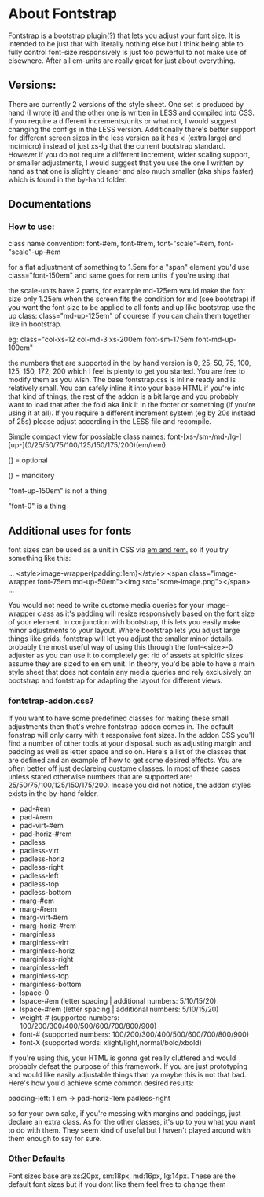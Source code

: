 # About Fontstrap
Fontstrap is a bootstrap plugin(?) that lets you adjust your font size. It is intended to be just that with literally nothing else but I think being able to fully control font-size responsively is just too powerful to not make use of elsewhere. After all em-units are really great for just about everything.

<h2>Versions:</h2>
<p>There are currently 2 versions of the style sheet. One set is produced by hand (I wrote it) and the other one is written in LESS and compiled into CSS. If you require a different increments/units or what not, I would suggest changing the configs in the LESS version. Additionally there's better support for different screen sizes in the less version as it has xl (extra large) and mc(micro) instead of just xs-lg that the current bootstrap standard. However if you do not require a different increment, wider scaling support, or smaller adjustments, I would suggest that you use the one I written by hand as that one is slightly cleaner and also much smaller (aka ships faster) which is found in the by-hand folder.</p>

<h2>Documentations</h2>
<h3>How to use:</h3>
<p>class name convention: font-#em, font-#rem, font-"scale"-#em, font-"scale"-up-#em </p>
<p>for a flat adjustment of something to 1.5em for a "span" element you'd use class="font-150em" and same goes for rem units if you're using that</p>
<p>the scale-units have 2 parts, for example md-125em would make the font size only 1.25em when the screen fits the condition for md (see bootstrap) if you want the font size to be applied to all fonts and up like bootstrap use the up class: class="md-up-125em" of courese if you can chain them together like in bootstrap.</p>
<p>eg: class="col-xs-12 col-md-3 xs-200em font-sm-175em font-md-up-100em"</p>

<p>the numbers that are supported in the by hand version is 0, 25, 50, 75, 100, 125, 150, 172, 200 which I feel is plenty to get you started. You are free to modify them as you wish. The base fontstrap.css is inline ready and is relatively small. You can safely inline it into your base HTML if you're into that kind of things, the rest of the addon is a bit large and you probably want to load that after the fold aka link it in the footer or something (if you're using it at all). If you require a different increment system (eg by 20s instead of 25s) please adjust according in the LESS file and recompile.</p>

<p>Simple compact view for possiable class names: font-[xs-/sm-/md-/lg-][up-](0/25/50/75/100/125/150/175/200)(em/rem)</p>
<p>[] = optional</p>
<p>() = manditory</p>
<p>"font-up-150em" is not a thing</p>
<p>"font-0" is a thing</p>
<h2>Additional uses for fonts</h2>
<p>font sizes can be used as a unit in CSS via <a href="http://zellwk.com/blog/rem-vs-em/">em and rem.</a> so if you try something like this: </p>

...
&lt;style&gt;image-wrapper{padding:1em}&lt;/style&gt;
&lt;span class=&quot;image-wrapper font-75em md-up-50em&quot;&gt;&lt;img src=&quot;some-image.png&quot;&gt;&lt;/span&gt;
...

<p>You would not need to write custome media queries for your image-wrapper class as it's padding will resize responsively based on the font size of your element. In conjunction with bootstrap, this lets you easily make minor adjustments to your layout. Where bootstrap lets you adjust large things like grids, fontstrap will let you adjust the smaller minor details. probably the most useful way of using this through the font-&lt;size&gt;-0 adjuster as you can use it to completely get rid of assets at spicific sizes assume they are sized to en em unit. In theory, you'd be able to have a main style sheet that does not contain any media queries and rely exclusively on bootstrap and fontstrap for adapting the layout for different views. </p>

<h3>fontstrap-addon.css?</h3>
<p>If you want to have some predefined classes for making these small adjustments then that's wehre fontstrap-addon comes in. The default fonstrap will only carry with it responsive font sizes. In the addon CSS you'll find a number of other tools at your disposal. such as adjusting margin and padding as well as letter space and so on. Here's a list of the classes that are defined and an example of how to get some desired effects. You are often better off just declareing custome classes. In most of these cases unless stated otherwise numbers that are supported are: 25/50/75/100/125/150/175/200. Incase you did not notice, the addon styles exists in the by-hand folder.</p>
<ul>
	<li>pad-#em</li>
	<li>pad-#rem</li>
	<li>pad-virt-#em</li>
	<li>pad-horiz-#rem</li>
	<li>padless</li>
	<li>padless-virt</li>
	<li>padless-horiz</li>
	<li>padless-right</li>
	<li>padless-left</li>
	<li>padless-top</li>
	<li>padless-bottom</li>
	<li>marg-#em</li>
	<li>marg-#rem</li>
	<li>marg-virt-#em</li>
	<li>marg-horiz-#rem</li>
	<li>marginless</li>
	<li>marginless-virt</li>
	<li>marginless-horiz</li>
	<li>marginless-right</li>
	<li>marginless-left</li>
	<li>marginless-top</li>
	<li>marginless-bottom</li>
	<li>lspace-0</li>
	<li>lspace-#em (letter spacing | additional numbers: 5/10/15/20)</li>
	<li>lspace-#rem (letter spacing | additional numbers: 5/10/15/20)</li>
	<li>weight-# (supported numbers: 100/200/300/400/500/600/700/800/900)</li>
	<li>font-# (supported numbers: 100/200/300/400/500/600/700/800/900)</li>
	<li>font-X (supported words: xlight/light,normal/bold/xbold)</li>
</ul>

<p>If you're using this, your HTML is gonna get really cluttered and would probably defeat the purpose of this framework. If you are just prototyping and would like easily adjustable things than ya maybe this is not that bad. Here's how you'd achieve some common desired results:</p>

<p>padding-left: 1 em -> pad-horiz-1em padless-right</p>

<p>so for your own sake, if you're messing with margins and paddings, just declare an extra class. As for the other classes, it's up to you what you want to do with them. They seem kind of useful but I haven't played around with them enough to say for sure.</p>

<h3>Other Defaults</h3>
<p>Font sizes base are xs:20px, sm:18px, md:16px, lg:14px. These are the default font sizes but if you dont like them feel free to change them </p>
